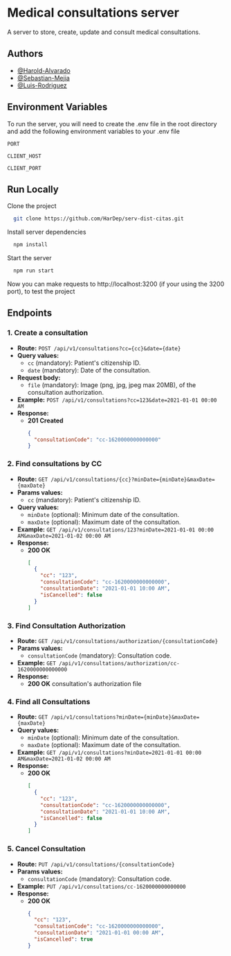 
# Medical consultations server

A server to store, create, update and consult medical consultations.


## Authors

- [@Harold-Alvarado](https://github.com/HarDep)
- [@Sebastian-Mejia](https://github.com/Sebasmejia123)
- [@Luis-Rodriguez](https://github.com/luismiguel44)


## Environment Variables

To run the server, you will need to create the .env file in the root directory and add the following environment variables to your .env file

`PORT`

`CLIENT_HOST`

`CLIENT_PORT`


## Run Locally

Clone the project

```bash
  git clone https://github.com/HarDep/serv-dist-citas.git
```

Install server dependencies

```bash
  npm install
```

Start the server

```bash
  npm run start
```

Now you can make requests to http://localhost:3200 (if your using the 3200 port), to test the project


## Endpoints

### 1. Create a consultation

- **Route:** `POST /api/v1/consultations?cc={cc}&date={date}`
- **Query values:**
  - `cc` (mandatory): Patient's citizenship ID.
  - `date` (mandatory): Date of the consultation.
- **Request body:**
  - `file` (mandatory): Image (png, jpg, jpeg max 20MB), of the consultation authorization.
- **Example:** `POST /api/v1/consultations?cc=123&date=2021-01-01 00:00 AM`
- **Response:**
  - **201 Created**
    ```json
    {
      "consultationCode": "cc-1620000000000000"
    }
    ```

### 2. Find consultations by CC

- **Route:** `GET /api/v1/consultations/{cc}?minDate={minDate}&maxDate={maxDate}`
- **Params values:**
  - `cc` (mandatory): Patient's citizenship ID.
- **Query values:**
  - `minDate` (optional): Minimum date of the consultation.
  - `maxDate` (optional): Maximum date of the consultation.
- **Example:** `GET /api/v1/consultations/123?minDate=2021-01-01 00:00 AM&maxDate=2021-01-02 00:00 AM`
- **Response:**
  - **200 OK**
    ```json
    [
      {
        "cc": "123",
        "consultationCode": "cc-1620000000000000",
        "consultationDate": "2021-01-01 10:00 AM",
        "isCancelled": false
      }
    ]
    ```

### 3. Find Consultation Authorization

- **Route:** `GET /api/v1/consultations/authorization/{consultationCode}`
- **Params values:**
  - `consultationCode` (mandatory): Consultation code.
- **Example:** `GET /api/v1/consultations/authorization/cc-1620000000000000`
- **Response:**
  - **200 OK** consultation's authorization file

### 4. Find all Consultations

- **Route:** `GET /api/v1/consultations?minDate={minDate}&maxDate={maxDate}`
- **Query values:**
  - `minDate` (optional): Minimum date of the consultation.
  - `maxDate` (optional): Maximum date of the consultation.
- **Example:** `GET /api/v1/consultations?minDate=2021-01-01 00:00 AM&maxDate=2021-01-02 00:00 AM`
- **Response:**
  - **200 OK**
    ```json
    [
      {
        "cc": "123",
        "consultationCode": "cc-1620000000000000",
        "consultationDate": "2021-01-01 10:00 AM",
        "isCancelled": false
      }
    ]
    ```

### 5. Cancel Consultation

- **Route:** `PUT /api/v1/consultations/{consultationCode}`
- **Params values:**
  - `consultationCode` (mandatory): Consultation code.
- **Example:** `PUT /api/v1/consultations/cc-1620000000000000`
- **Response:**
  - **200 OK**
    ```json
    {
      "cc": "123",
      "consultationCode": "cc-1620000000000000",
      "consultationDate": "2021-01-01 00:00 AM",
      "isCancelled": true
    }
    ```
